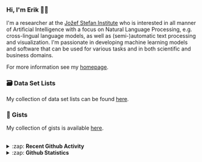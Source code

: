 ### Hi, I'm Erik 👋🏼 

I'm a researcher at the [Jožef Stefan Institute][job] who is interested in all manner of Artificial Intelligence with a focus on Natural Language Processing, e.g. cross-lingual language models, as well as (semi-)automatic text processing and visualization. I'm passionate in developing machine learning models and software that can be used for various tasks and in both scientific and business domains.

For more information see my [homepage][homepage].

### 🗃️ Data Set Lists
My collection of data set lists can be found [here][datasets].

### 🔖 Gists
My collection of gists is available [here][gists].

<br />

<details>
  <summary>:zap: <b>Recent Github Activity</b></summary>
  
<!--START_SECTION:activity-->
1. 🎉 Merged PR [#2](https://github.com/Infominer-JSI/gui-client/pull/2) in [Infominer-JSI/gui-client](https://github.com/Infominer-JSI/gui-client)
2. 💪 Opened PR [#2](https://github.com/Infominer-JSI/gui-client/pull/2) in [Infominer-JSI/gui-client](https://github.com/Infominer-JSI/gui-client)
3. ❗️ Closed issue [#6](https://github.com/Infominer-JSI/infominer/issues/6) in [Infominer-JSI/infominer](https://github.com/Infominer-JSI/infominer)
4. 🗣 Commented on [#6](https://github.com/Infominer-JSI/infominer/issues/6) in [Infominer-JSI/infominer](https://github.com/Infominer-JSI/infominer)
5. 🎉 Merged PR [#23](https://github.com/Infominer-JSI/infominer/pull/23) in [Infominer-JSI/infominer](https://github.com/Infominer-JSI/infominer)
<!--END_SECTION:activity-->

</details>

<details>
  <summary>:zap: <b>Github Statistics</b></summary>
  
  <img align="left" alt="codeSTACKr's Github Stats" src="https://github-readme-stats.vercel.app/api?username=eriknovak&show_icons=true&theme=buefy&hide_border=true" />

</details>

[job]: https://ailab.ijs.si/
[homepage]: https://ailab.ijs.si/eriknovak/
[gists]: https://gist.github.com/ErikNovak
[datasets]: ./datasets/README.md
